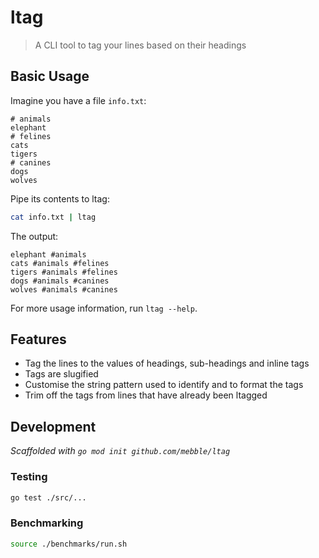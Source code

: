 # ltag

> A CLI tool to tag your lines based on their headings

## Basic Usage

Imagine you have a file `info.txt`:

```
# animals
elephant
# felines
cats
tigers
# canines
dogs
wolves
```

Pipe its contents to ltag:

```sh
cat info.txt | ltag
```

The output:

```
elephant #animals
cats #animals #felines
tigers #animals #felines
dogs #animals #canines
wolves #animals #canines
```

For more usage information, run `ltag --help`.

## Features

- Tag the lines to the values of headings, sub-headings and inline tags
- Tags are slugified
- Customise the string pattern used to identify and to format the tags
- Trim off the tags from lines that have already been ltagged

## Development

_Scaffolded with `go mod init github.com/mebble/ltag`_

### Testing

```sh
go test ./src/...
```

### Benchmarking

```sh
source ./benchmarks/run.sh
```
